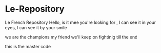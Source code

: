 # Le-Repository
Le French Repository
Hello, is it mee you're looking for , I can see it in your eyes, I can see it by your smile

we are the champions my friend we'll keep on fightinig till the end



this is the master code
